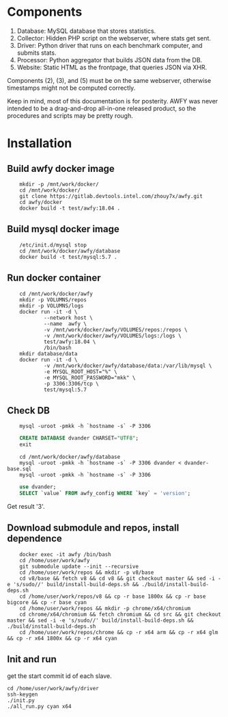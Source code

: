 Components
==========

1. Database: MySQL database that stores statistics.
2. Collector: Hidden PHP script on the webserver, where stats get sent.
3. Driver: Python driver that runs on each benchmark computer, and submits stats.
4. Processor: Python aggregator that builds JSON data from the DB.
5. Website: Static HTML as the frontpage, that queries JSON via XHR.

Components (2), (3), and (5) must be on the same webserver, otherwise timestamps might not be computed correctly.

Keep in mind, most of this documentation is for posterity. AWFY was never intended to be a drag-and-drop all-in-one released product, so the procedures and scripts may be pretty rough.

Installation
============

Build awfy docker image
----------------------
```text
    mkdir -p /mnt/work/docker/
    cd /mnt/work/docker/
    git clone https://gitlab.devtools.intel.com/zhouy7x/awfy.git
    cd awfy/docker
    docker build -t test/awfy:18.04 .
```
Build mysql docker image
-----------------------
```text
    /etc/init.d/mysql stop
    cd /mnt/work/docker/awfy/database
    docker build -t test/mysql:5.7 .
```

Run docker container
-------------------
```text
    cd /mnt/work/docker/awfy
    mkdir -p VOLUMNS/repos
    mkdir -p VOLUMNS/logs
    docker run -it -d \
            --network host \
            --name  awfy \
            -v /mnt/work/docker/awfy/VOLUMES/repos:/repos \
            -v /mnt/work/docker/awfy/VOLUMES/logs:/logs \
            test/awfy:18.04 \
            /bin/bash
    mkdir database/data
    docker run -it -d \
            -v /mnt/work/docker/awfy/database/data:/var/lib/mysql \
            -e MYSQL_ROOT_HOST="%" \
            -e MYSQL_ROOT_PASSWORD="mkk" \
            -p 3306:3306/tcp \
            test/mysql:5.7
```

Check DB
-------
```text
    mysql -uroot -pmkk -h `hostname -s` -P 3306
```
```sql
    CREATE DATABASE dvander CHARSET="UTF8";
    exit
```
```text
    cd /mnt/work/docker/awfy/database
    mysql -uroot -pmkk -h `hostname -s` -P 3306 dvander < dvander-base.sql
    mysql -uroot -pmkk -h `hostname -s` -P 3306

```
```sql
    use dvander;
    SELECT `value` FROM awfy_config WHERE `key` = 'version';  
```
Get result '3'.

Download submodule and repos, install dependence
-----------------------------------------------
```text
    docker exec -it awfy /bin/bash
    cd /home/user/work/awfy
    git submodule update --init --recursive
    cd /home/user/work/repos && mkdir -p v8/base
    cd v8/base && fetch v8 && cd v8 && git checkout master && sed -i -e 's/sudo//' build/install-build-deps.sh && ./build/install-build-deps.sh
    cd /home/user/work/repos/v8 && cp -r base 1800x && cp -r base bigcore && cp -r base cyan
    cd /home/user/work/repos && mkdir -p chrome/x64/chromium
    cd chrome/x64/chromium && fetch chromium && cd src && git checkout master && sed -i -e 's/sudo//' build/install-build-deps.sh && ./build/install-build-deps.sh
    cd /home/user/work/repos/chrome && cp -r x64 arm && cp -r x64 glm && cp -r x64 1800x && cp -r x64 cyan
```

Init and run
-----------
get the start commit id of each slave.
```text
cd /home/user/work/awfy/driver
ssh-keygen
./init.py
./all_run.py cyan x64  
```